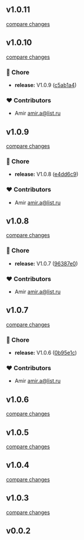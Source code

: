 
## v1.0.11

[compare changes](https://github.com/Azirafel17/nuxt3-notification-module/compare/v1.0.10...v1.0.11)

## v1.0.10

[compare changes](https://github.com/Azirafel17/nuxt3-notification-module/compare/v1.0.9...v1.0.10)

### 🏡 Chore

- **release:** V1.0.9 ([c5ab1a4](https://github.com/Azirafel17/nuxt3-notification-module/commit/c5ab1a4))

### ❤️ Contributors

- Amir <amir.a@list.ru>

## v1.0.9

[compare changes](https://github.com/Azirafel17/nuxt3-notification-module/compare/v1.0.8...v1.0.9)

### 🏡 Chore

- **release:** V1.0.8 ([e4dd6c9](https://github.com/Azirafel17/nuxt3-notification-module/commit/e4dd6c9))

### ❤️ Contributors

- Amir <amir.a@list.ru>

## v1.0.8

[compare changes](https://github.com/Azirafel17/nuxt3-notification-module/compare/v1.0.7...v1.0.8)

### 🏡 Chore

- **release:** V1.0.7 ([96387e0](https://github.com/Azirafel17/nuxt3-notification-module/commit/96387e0))

### ❤️ Contributors

- Amir <amir.a@list.ru>

## v1.0.7

[compare changes](https://github.com/Azirafel17/nuxt3-notification-module/compare/v1.0.6...v1.0.7)

### 🏡 Chore

- **release:** V1.0.6 ([0b95e1c](https://github.com/Azirafel17/nuxt3-notification-module/commit/0b95e1c))

### ❤️ Contributors

- Amir <amir.a@list.ru>

## v1.0.6

[compare changes](https://github.com/Azirafel17/nuxt3-notification-module/compare/v1.0.5...v1.0.6)

## v1.0.5

[compare changes](https://github.com/Azirafel17/nuxt3-notification-module/compare/v1.0.4...v1.0.5)

## v1.0.4

[compare changes](https://github.com/Azirafel17/nuxt3-notification-module/compare/v1.0.3...v1.0.4)

## v1.0.3

[compare changes](https://github.com/Azirafel17/nuxt3-notification-module/compare/v0.0.2...v1.0.3)

## v0.0.2


